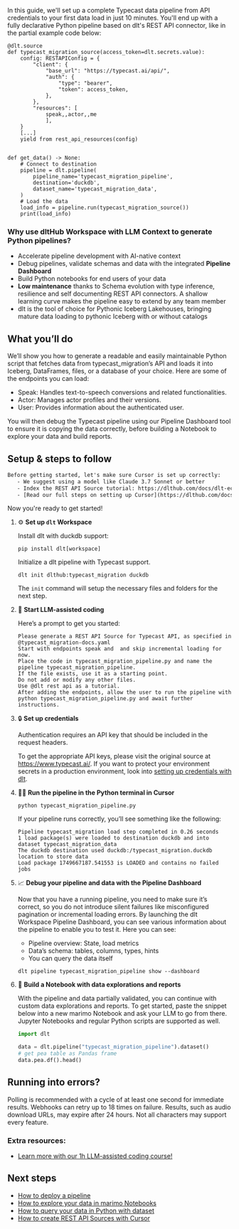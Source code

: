 In this guide, we'll set up a complete Typecast data pipeline from API credentials to your first data load in just 10 minutes. You'll end up with a fully declarative Python pipeline based on dlt's REST API connector, like in the partial example code below:

```python-outcome
@dlt.source
def typecast_migration_source(access_token=dlt.secrets.value):
    config: RESTAPIConfig = {
        "client": {
            "base_url": "https://typecast.ai/api/",
            "auth": {
                "type": "bearer",
                "token": access_token,
            },
        },
        "resources": [
            speak,,actor,,me
            ],
    }
    [...]
    yield from rest_api_resources(config)


def get_data() -> None:
    # Connect to destination
    pipeline = dlt.pipeline(
        pipeline_name='typecast_migration_pipeline',
        destination='duckdb',
        dataset_name='typecast_migration_data', 
    )
    # Load the data
    load_info = pipeline.run(typecast_migration_source())
    print(load_info) 
```

### Why use dltHub Workspace with LLM Context to generate Python pipelines?

- Accelerate pipeline development with AI-native context
- Debug pipelines, validate schemas and data with the integrated **Pipeline Dashboard**
- Build Python notebooks for end users of your data
- **Low maintenance** thanks to Schema evolution with type inference, resilience and self documenting REST API connectors. A shallow learning curve makes the pipeline easy to extend by any team member
- dlt is the tool of choice for Pythonic Iceberg Lakehouses, bringing mature data loading to pythonic Iceberg with or without catalogs

## What you’ll do

We’ll show you how to generate a readable and easily maintainable Python script that fetches data from typecast_migration’s API and loads it into Iceberg, DataFrames, files, or a database of your choice. Here are some of the endpoints you can load:

- Speak: Handles text-to-speech conversions and related functionalities.
- Actor: Manages actor profiles and their versions.
- User: Provides information about the authenticated user.

You will then debug the Typecast pipeline using our Pipeline Dashboard tool to ensure it is copying the data correctly, before building a Notebook to explore your data and build reports.

## Setup & steps to follow

```default
Before getting started, let's make sure Cursor is set up correctly:
   - We suggest using a model like Claude 3.7 Sonnet or better
   - Index the REST API Source tutorial: https://dlthub.com/docs/dlt-ecosystem/verified-sources/rest_api/ and add it to context as **@dlt rest api**
   - [Read our full steps on setting up Cursor](https://dlthub.com/docs/dlt-ecosystem/llm-tooling/cursor-restapi#23-configuring-cursor-with-documentation)
```

Now you're ready to get started!

1. ⚙️ **Set up `dlt` Workspace**
    
    Install dlt with duckdb support:
    ```shell
    pip install dlt[workspace]
    ```

    Initialize a dlt pipeline with Typecast support.
    ```shell
    dlt init dlthub:typecast_migration duckdb
    ```

    The `init` command will setup the necessary files and folders for the next step.
    
2. 🤠 **Start LLM-assisted coding**
    
    Here’s a prompt to get you started:
    
    ```prompt
    Please generate a REST API Source for Typecast API, as specified in @typecast_migration-docs.yaml 
    Start with endpoints speak and  and skip incremental loading for now. 
    Place the code in typecast_migration_pipeline.py and name the pipeline typecast_migration_pipeline. 
    If the file exists, use it as a starting point. 
    Do not add or modify any other files. 
    Use @dlt rest api as a tutorial. 
    After adding the endpoints, allow the user to run the pipeline with python typecast_migration_pipeline.py and await further instructions.
    ```

    
3. 🔒 **Set up credentials** 
    
    Authentication requires an API key that should be included in the request headers.
    
    To get the appropriate API keys, please visit the original source at https://www.typecast.ai/.
    If you want to protect your environment secrets in a production environment, look into [setting up credentials with dlt](https://dlthub.com/docs/walkthroughs/add_credentials).
    
4. 🏃‍♀️ **Run the pipeline in the Python terminal in Cursor**
    
    ```shell
    python typecast_migration_pipeline.py
    ```
    
    If your pipeline runs correctly, you’ll see something like the following:
    
    ```shell
    Pipeline typecast_migration load step completed in 0.26 seconds
    1 load package(s) were loaded to destination duckdb and into dataset typecast_migration_data
    The duckdb destination used duckdb:/typecast_migration.duckdb location to store data
    Load package 1749667187.541553 is LOADED and contains no failed jobs
    ```
    
5. 📈 **Debug your pipeline and data with the Pipeline Dashboard**

    Now that you have a running pipeline, you need to make sure it’s correct, so you do not introduce silent failures like misconfigured pagination or incremental loading errors. By launching the dlt Workspace Pipeline Dashboard, you can see various information about the pipeline to enable you to test it. Here you can see:
    - Pipeline overview: State, load metrics
    - Data’s schema: tables, columns, types, hints
    - You can query the data itself
    
    ```shell
    dlt pipeline typecast_migration_pipeline show --dashboard
    ```
    
6. 🐍 **Build a Notebook with data explorations and reports**

    With the pipeline and data partially validated, you can continue with custom data explorations and reports. To get started, paste the snippet below into a new marimo Notebook and ask your LLM to go from there. Jupyter Notebooks and regular Python scripts are supported as well.

    
    ```python
    import dlt

   data = dlt.pipeline("typecast_migration_pipeline").dataset()
   # get pea table as Pandas frame
   data.pea.df().head()
    ```

## Running into errors?

Polling is recommended with a cycle of at least one second for immediate results. Webhooks can retry up to 18 times on failure. Results, such as audio download URLs, may expire after 24 hours. Not all characters may support every feature.

### Extra resources:

- [Learn more with our 1h LLM-assisted coding course!](https://www.youtube.com/watch?v=GGid70rnJuM)

## Next steps

- [How to deploy a pipeline](https://dlthub.com/docs/walkthroughs/deploy-a-pipeline)
- [How to explore your data in marimo Notebooks](https://dlthub.com/docs/general-usage/dataset-access/marimo)
- [How to query your data in Python with dataset](https://dlthub.com/docs/general-usage/dataset-access/dataset)
- [How to create REST API Sources with Cursor](https://dlthub.com/docs/dlt-ecosystem/llm-tooling/cursor-restapi)